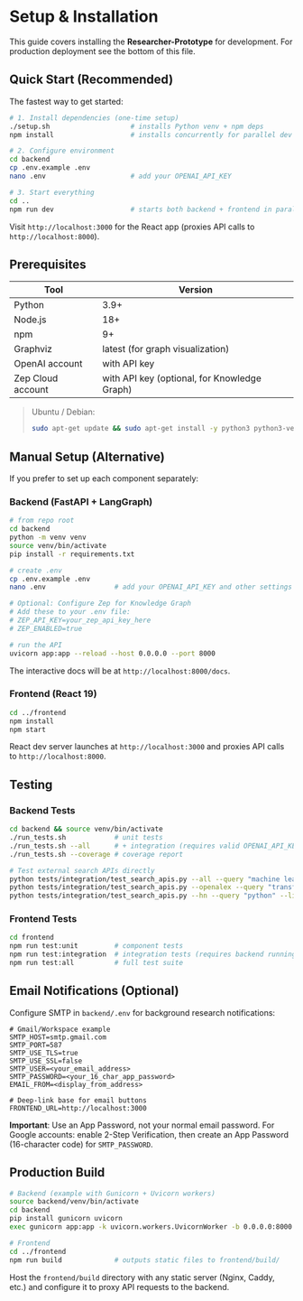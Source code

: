 # Setup & Installation

This guide covers installing the **Researcher-Prototype** for development. For production deployment see the bottom of this file.

## Quick Start (Recommended)

The fastest way to get started:

```bash
# 1. Install dependencies (one-time setup)
./setup.sh                    # installs Python venv + npm deps
npm install                   # installs concurrently for parallel dev servers

# 2. Configure environment
cd backend
cp .env.example .env
nano .env                     # add your OPENAI_API_KEY

# 3. Start everything
cd ..
npm run dev                   # starts both backend + frontend in parallel
```

Visit `http://localhost:3000` for the React app (proxies API calls to `http://localhost:8000`).

## Prerequisites

| Tool | Version |
|------|---------|
| Python | 3.9+ |
| Node.js | 18+ |
| npm     | 9+  |
| Graphviz | latest (for graph visualization) |
| OpenAI account | with API key |
| Zep Cloud account | with API key (optional, for Knowledge Graph) |

> Ubuntu / Debian:
> ```bash
> sudo apt-get update && sudo apt-get install -y python3 python3-venv graphviz nodejs npm
> ```

## Manual Setup (Alternative)

If you prefer to set up each component separately:

### Backend (FastAPI + LangGraph)

```bash
# from repo root
cd backend
python -m venv venv
source venv/bin/activate
pip install -r requirements.txt

# create .env
cp .env.example .env
nano .env                 # add your OPENAI_API_KEY and other settings

# Optional: Configure Zep for Knowledge Graph
# Add these to your .env file:
# ZEP_API_KEY=your_zep_api_key_here
# ZEP_ENABLED=true

# run the API
uvicorn app:app --reload --host 0.0.0.0 --port 8000
```

The interactive docs will be at `http://localhost:8000/docs`.

### Frontend (React 19)

```bash
cd ../frontend
npm install
npm start
```

React dev server launches at `http://localhost:3000` and proxies API calls to `http://localhost:8000`.

## Testing

### Backend Tests

```bash
cd backend && source venv/bin/activate
./run_tests.sh            # unit tests
./run_tests.sh --all      # + integration (requires valid OPENAI_API_KEY)
./run_tests.sh --coverage # coverage report

# Test external search APIs directly
python tests/integration/test_search_apis.py --all --query "machine learning"
python tests/integration/test_search_apis.py --openalex --query "transformers" --limit 5
python tests/integration/test_search_apis.py --hn --query "python" --limit 3
```

### Frontend Tests

```bash
cd frontend
npm run test:unit         # component tests
npm run test:integration  # integration tests (requires backend running)
npm run test:all          # full test suite
```

## Email Notifications (Optional)

Configure SMTP in `backend/.env` for background research notifications:

```
# Gmail/Workspace example
SMTP_HOST=smtp.gmail.com
SMTP_PORT=587
SMTP_USE_TLS=true
SMTP_USE_SSL=false
SMTP_USER=<your_email_address>
SMTP_PASSWORD=<your_16_char_app_password>
EMAIL_FROM=<display_from_address>

# Deep-link base for email buttons
FRONTEND_URL=http://localhost:3000
```

**Important**: Use an App Password, not your normal email password. For Google accounts: enable 2-Step Verification, then create an App Password (16-character code) for `SMTP_PASSWORD`.

## Production Build

```bash
# Backend (example with Gunicorn + Uvicorn workers)
source backend/venv/bin/activate
cd backend
pip install gunicorn uvicorn
exec gunicorn app:app -k uvicorn.workers.UvicornWorker -b 0.0.0.0:8000 --workers 2 --timeout 90

# Frontend
cd ../frontend
npm run build             # outputs static files to frontend/build/
```

Host the `frontend/build` directory with any static server (Nginx, Caddy, etc.) and configure it to proxy API requests to the backend. 